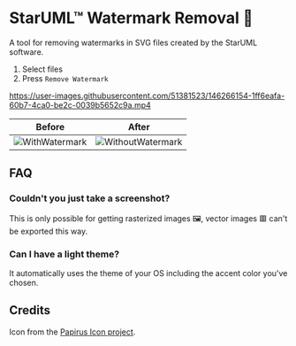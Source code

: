 # StarUML™ Watermark Removal 🧹
A tool for removing watermarks in SVG files created by the StarUML software.

1. Select files
2. Press `Remove Watermark`

https://user-images.githubusercontent.com/51381523/146266154-1ff6eafa-60b7-4ca0-be2c-0039b5652c9a.mp4

| Before | After |
|    -   |   -   |
| ![WithWatermark](https://user-images.githubusercontent.com/51381523/142168505-f81c183f-e824-41c7-8783-b67dae1f83f9.png) | ![WithoutWatermark](https://user-images.githubusercontent.com/51381523/142168508-7f94454b-0067-42df-b47d-ae98ca70700e.png) |

## FAQ
### Couldn't you just take a screenshot?
This is only possible for getting rasterized images 🖼️, vector images 🟥 can't be exported this way. 

### Can I have a light theme?
It automatically uses the theme of your OS including the accent color you've chosen.


## Credits
Icon from the [Papirus Icon project](https://github.com/PapirusDevelopmentTeam/papirus-icon-theme).
